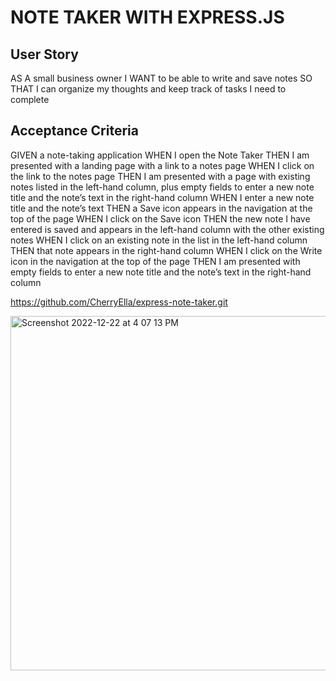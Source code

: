 # NOTE TAKER WITH EXPRESS.JS

## User Story
AS A small business owner
I WANT to be able to write and save notes
SO THAT I can organize my thoughts and keep track of tasks I need to complete
## Acceptance Criteria
GIVEN a note-taking application
WHEN I open the Note Taker
THEN I am presented with a landing page with a link to a notes page
WHEN I click on the link to the notes page
THEN I am presented with a page with existing notes listed in the left-hand column, plus empty fields to enter a new note title and the note’s text in the right-hand column
WHEN I enter a new note title and the note’s text
THEN a Save icon appears in the navigation at the top of the page
WHEN I click on the Save icon
THEN the new note I have entered is saved and appears in the left-hand column with the other existing notes
WHEN I click on an existing note in the list in the left-hand column
THEN that note appears in the right-hand column
WHEN I click on the Write icon in the navigation at the top of the page
THEN I am presented with empty fields to enter a new note title and the note’s text in the right-hand column

https://github.com/CherryElla/express-note-taker.git

<img width="567" alt="Screenshot 2022-12-22 at 4 07 13 PM" src="https://user-images.githubusercontent.com/111384784/209226136-71d14c13-e74b-4429-9b15-3fbd35030e33.png">
